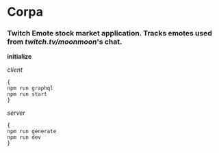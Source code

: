 # Corpa

### Twitch Emote stock market application. Tracks emotes used from _twitch.tv/moonmoon_'s chat.

**initialize**

_client_

```
{
npm run graphql
npm run start
}
```

_server_

```
{
npm run generate
npm run dev
}
```
